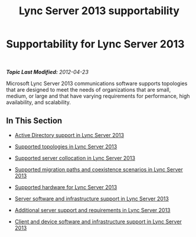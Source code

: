 ﻿---
title: Lync Server 2013 supportability
TOCTitle: Supportability
ms:assetid: 3af43205-09dc-465d-ad64-3621f5622d52
ms:mtpsurl: https://technet.microsoft.com/en-us/library/Gg425877(v=OCS.15)
ms:contentKeyID: 48183916
ms.date: 07/23/2014
mtps_version: v=OCS.15
---

<div data-xmlns="http://www.w3.org/1999/xhtml">

<div class="topic" data-xmlns="http://www.w3.org/1999/xhtml" data-msxsl="urn:schemas-microsoft-com:xslt" data-cs="http://msdn.microsoft.com/en-us/">

<div data-asp="http://msdn2.microsoft.com/asp">

# Supportability for Lync Server 2013

</div>

<div id="mainSection">

<div id="mainBody">

<span> </span>

_**Topic Last Modified:** 2012-04-23_

Microsoft Lync Server 2013 communications software supports topologies that are designed to meet the needs of organizations that are small, medium, or large and that have varying requirements for performance, high availability, and scalability.

<div>

## In This Section

  - [Active Directory support in Lync Server 2013](lync-server-2013-active-directory-support.md)

  - [Supported topologies in Lync Server 2013](lync-server-2013-supported-topologies.md)

  - [Supported server collocation in Lync Server 2013](lync-server-2013-supported-server-collocation.md)

  - [Supported migration paths and coexistence scenarios in Lync Server 2013](lync-server-2013-supported-migration-paths-and-coexistence-scenarios.md)

  - [Supported hardware for Lync Server 2013](lync-server-2013-supported-hardware.md)

  - [Server software and infrastructure support in Lync Server 2013](lync-server-2013-server-software-and-infrastructure-support.md)

  - [Additional server support and requirements in Lync Server 2013](lync-server-2013-additional-server-support-and-requirements.md)

  - [Client and device software and infrastructure support in Lync Server 2013](lync-server-2013-client-and-device-software-and-infrastructure-support.md)

</div>

</div>

<span> </span>

</div>

</div>

</div>

